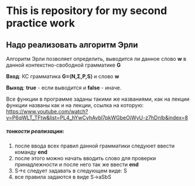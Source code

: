 # This is repository for my second practice work

## Надо реализовать алгоритм Эрли

 Алгоритм Эрли позволяет определить, выводится ли данное слово **w** в данной контекстно-свободной грамматике **G**
 
 **Вход**: КС грамматика **G=⟨N,Σ,P,S⟩** и слово **w**
 
 **Выход**: **true** - если выводится и **false** - иначе.


Все функции в программе заданы такими же названиями, как на лекции
функции названы как и на лекции, ссылка на которую: https://www.youtube.com/watch?v=P6qWLT_TFtw&list=PL4_hYwCyhAvbl7pkWGbeOjWyU-z7hDnlb&index=8

##### тонкости реализации:

1) после ввода всех правил данной грамматики следуюет ввести команду **end**
2) после этого можно начать вводить слово для проверки принадлежности и после него так же ввести **end**
3) S->ε следует задавать в следующем виде: S
4) все правила задаются в виде S->aSbS
